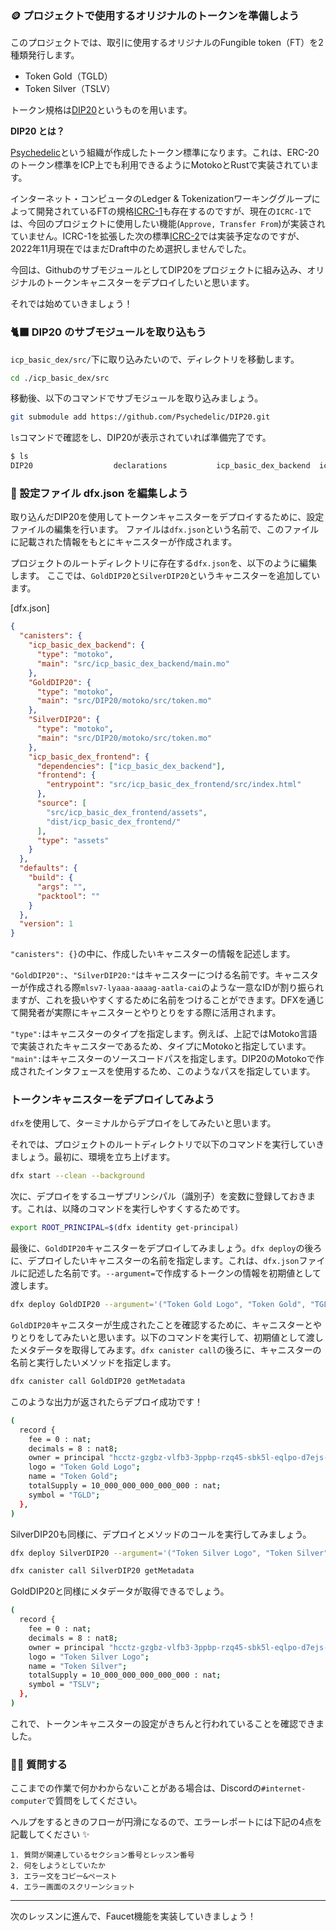 ### 🪙 プロジェクトで使用するオリジナルのトークンを準備しよう

このプロジェクトでは、取引に使用するオリジナルのFungible token（FT）を2種類発行します。

- Token Gold（TGLD）
- Token Silver（TSLV）

トークン規格は[DIP20](https://github.com/Psychedelic/DIP20)というものを用います。

**DIP20 とは？**

[Psychedelic](https://psychedelic.ooo/)という組織が作成したトークン標準になります。これは、ERC-20のトークン標準をICP上でも利用できるようにMotokoとRustで実装されています。

インターネット・コンピュータのLedger & Tokenizationワーキンググループによって開発されているFTの規格[ICRC-1](https://github.com/dfinity/ICRC-1/blob/main/standards/ICRC-1/README.md)も存在するのですが、現在の`ICRC-1`では、今回のプロジェクトに使用したい機能(`Approve, Transfer From`)が実装されていません。ICRC-1を拡張した次の標準[ICRC-2](https://github.com/dfinity/ICRC-1/tree/main/standards/ICRC-2)では実装予定なのですが、2022年11月現在ではまだDraft中のため選択しませんでした。

今回は、GithubのサブモジュールとしてDIP20をプロジェクトに組み込み、オリジナルのトークンキャニスターをデプロイしたいと思います。

それでは始めていきましょう！

### 🐈‍⬛ DIP20 のサブモジュールを取り込もう

`icp_basic_dex/src/`下に取り込みたいので、ディレクトリを移動します。

```bash
cd ./icp_basic_dex/src
```

移動後、以下のコマンドでサブモジュールを取り込みましょう。

```bash
git submodule add https://github.com/Psychedelic/DIP20.git
```

`ls`コマンドで確認をし、DIP20が表示されていれば準備完了です。

```bash
$ ls
DIP20                  declarations           icp_basic_dex_backend  icp_basic_dex_frontend
```

### 📝 設定ファイル dfx.json を編集しよう

取り込んだDIP20を使用してトークンキャニスターをデプロイするために、設定ファイルの編集を行います。
ファイルは`dfx.json`という名前で、このファイルに記載された情報をもとにキャニスターが作成されます。

プロジェクトのルートディレクトリに存在する`dfx.json`を、以下のように編集します。
ここでは、`GoldDIP20`と`SilverDIP20`というキャニスターを追加しています。

[dfx.json]

```json
{
  "canisters": {
    "icp_basic_dex_backend": {
      "type": "motoko",
      "main": "src/icp_basic_dex_backend/main.mo"
    },
    "GoldDIP20": {
      "type": "motoko",
      "main": "src/DIP20/motoko/src/token.mo"
    },
    "SilverDIP20": {
      "type": "motoko",
      "main": "src/DIP20/motoko/src/token.mo"
    },
    "icp_basic_dex_frontend": {
      "dependencies": ["icp_basic_dex_backend"],
      "frontend": {
        "entrypoint": "src/icp_basic_dex_frontend/src/index.html"
      },
      "source": [
        "src/icp_basic_dex_frontend/assets",
        "dist/icp_basic_dex_frontend/"
      ],
      "type": "assets"
    }
  },
  "defaults": {
    "build": {
      "args": "",
      "packtool": ""
    }
  },
  "version": 1
}
```

`"canisters": {}`の中に、作成したいキャニスターの情報を記述します。

`"GoldDIP20":`、`"SilverDIP20:"`はキャニスターにつける名前です。キャニスターが作成される際`mlsv7-lyaaa-aaaag-aatla-cai`のような一意なIDが割り振られますが、これを扱いやすくするために名前をつけることができます。DFXを通じて開発者が実際にキャニスターとやりとりをする際に活用されます。

`"type":`はキャニスターのタイプを指定します。例えば、上記ではMotoko言語で実装されたキャニスターであるため、タイプにMotokoと指定しています。
`"main":`はキャニスターのソースコードパスを指定します。DIP20のMotokoで作成されたインタフェースを使用するため、このようなパスを指定しています。

### トークンキャニスターをデプロイしてみよう

`dfx`を使用して、ターミナルからデプロイをしてみたいと思います。

それでは、プロジェクトのルートディレクトリで以下のコマンドを実行していきましょう。最初に、環境を立ち上げます。

```bash
dfx start --clean --background
```

次に、デプロイをするユーザプリンシパル（識別子）を変数に登録しておきます。これは、以降のコマンドを実行しやすくするためです。

```bash
export ROOT_PRINCIPAL=$(dfx identity get-principal)
```

最後に、`GoldDIP20`キャニスターをデプロイしてみましょう。`dfx deploy`の後ろに、デプロイしたいキャニスターの名前を指定します。これは、`dfx.json`ファイルに記述した名前です。`--argument=`で作成するトークンの情報を初期値として渡します。

```bash
dfx deploy GoldDIP20 --argument='("Token Gold Logo", "Token Gold", "TGLD", 8, 10_000_000_000_000_000, principal '\"$ROOT_PRINCIPAL\"', 0)'
```

`GoldDIP20`キャニスターが生成されたことを確認するために、キャニスターとやりとりをしてみたいと思います。以下のコマンドを実行して、初期値として渡したメタデータを取得してみます。`dfx canister call`の後ろに、キャニスターの名前と実行したいメソッドを指定します。

```bash
dfx canister call GoldDIP20 getMetadata
```

このような出力が返されたらデプロイ成功です！

```bash
(
  record {
    fee = 0 : nat;
    decimals = 8 : nat8;
    owner = principal "hcctz-gzgbz-vlfb3-3ppbp-rzq45-sbk5l-eqlpo-d7ejs-eejpz-l5cva-aqe";
    logo = "Token Gold Logo";
    name = "Token Gold";
    totalSupply = 10_000_000_000_000_000 : nat;
    symbol = "TGLD";
  },
)
```

SilverDIP20も同様に、デプロイとメソッドのコールを実行してみましょう。

```bash
dfx deploy SilverDIP20 --argument='("Token Silver Logo", "Token Silver", "TSLV", 8, 10_000_000_000_000_000, principal '\"$ROOT_PRINCIPAL\"', 0)'
```

```bash
dfx canister call SilverDIP20 getMetadata
```

GoldDIP20と同様にメタデータが取得できるでしょう。

```bash
(
  record {
    fee = 0 : nat;
    decimals = 8 : nat8;
    owner = principal "hcctz-gzgbz-vlfb3-3ppbp-rzq45-sbk5l-eqlpo-d7ejs-eejpz-l5cva-aqe";
    logo = "Token Silver Logo";
    name = "Token Silver";
    totalSupply = 10_000_000_000_000_000 : nat;
    symbol = "TSLV";
  },
)
```

これで、トークンキャニスターの設定がきちんと行われていることを確認できました。

### 🙋‍♂️ 質問する

ここまでの作業で何かわからないことがある場合は、Discordの`#internet-computer`で質問をしてください。

ヘルプをするときのフローが円滑になるので、エラーレポートには下記の4点を記載してください ✨

```
1. 質問が関連しているセクション番号とレッスン番号
2. 何をしようとしていたか
3. エラー文をコピー&ペースト
4. エラー画面のスクリーンショット
```

---

次のレッスンに進んで、Faucet機能を実装していきましょう！
